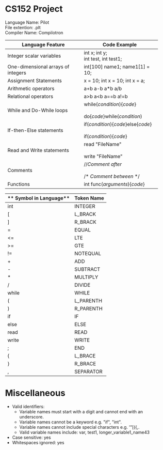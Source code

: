 # CS152 Project
 
Language Name:  Pilot<br>
File extention: .plt<br>
Compiler Name:  Compilotron <br>

| **Language Feature**               	| **Code Example**                                                   	|
|------------------------------------	|--------------------------------------------------------------------	|
| Integer scalar variables           	| int x; int y;<br>int test, int test1;                              	|
| One-dimensional arrays of integers 	| int[100] name1; name1[1] = 10;                                     	|
| Assignment Statements              	| x = 10; int x = 10; int x = a;                                     	|
| Arithmetic operators               	| a+b   a-b   a*b   a/b                                              	|
| Relational operators               	| a>b   a<b   a==b   a!=b                                            	|
| While and Do-While loops           	| while(_condition_){_code_}<br><br>do{_code_}while(_condition_)     	|
| If-then-Else statements            	| if(_condition_){_code_}else{_code_}<br><br>if(_condition_){_code_} 	|
| Read and Write statements          	| read "FileName"<br><br>write "FileName"                            	|
| Comments                           	| //_Comment after_<br><br>/* _Comment between_ */                   	|
| Functions                          	| int func(_arguments_){_code_}                                      	|

| ** Symbol in Language**             | **Token Name**                                                      |
|------------------------------------	|--------------------------------------------------------------------	|
| int                                 | INTEGER                                                             |
| [                                   | L_BRACK                                                             |
| ]                                   | R_BRACK                                                             |
| =                                   | EQUAL                                                               |
| <=                                  | LTE                                                                 |
| >=                                  | GTE                                                                 |
| !=                                  | NOTEQUAL                                                            |
| +                                   | ADD                                                                 |
| -                                   | SUBTRACT                                                            |
| *                                   | MULTIPLY                                                            |
| /                                   | DIVIDE                                                              |
| while                               | WHILE                                                               |
| (                                   | L_PARENTH                                                           |
| )                                   | R_PARENTH                                                           |
| if                                  | IF                                                                  |
| else                                | ELSE                                                                |
| read                                | READ                                                                |
| write                               | WRITE                                                               |
| ;                                   | END                                                                 |
| {                                   | L_BRACE                                                             |
| }                                   | R_BRACE                                                             |
| ,                                   | SEPARATOR                                                           |

# Miscellaneous

* Valid identifiers:
    * Variable names must start with a digit and cannot end with an underscore.
    * Variable names cannot be a keyword e.g. "if", "int".
    * Variable names cannot include special characters e.g. '"[({,.
    * Valid variable names include: var, test1, longer_variable1_name43
* Case sensitive:         yes <br>
* Whitespaces ignored:    yes <br>
